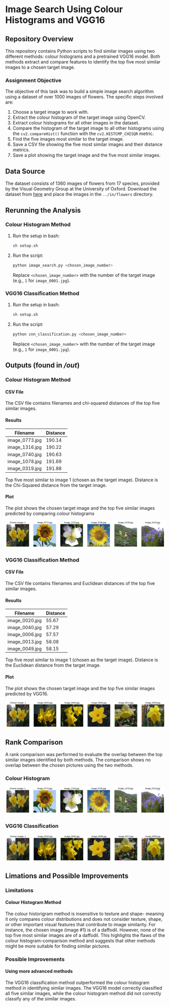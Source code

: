 # Image Search Using Colour Histograms and VGG16

## Repository Overview
This repository contains Python scripts to find similar images using two different methods: colour histograms and a pretrained VGG16 model. Both methods extract and compare features to identify the top five most similar images to a chosen target image.

### Assignment Objective
The objective of this task was to build a simple image search algorithm using a dataset of over 1000 images of flowers. The specific steps involved are:
1. Choose a target image to work with.
2. Extract the colour histogram of the target image using OpenCV.
3. Extract colour histograms for all other images in the dataset.
4. Compare the histogram of the target image to all other histograms using the `cv2.compareHist()` function with the `cv2.HISTCMP_CHISQR` metric.
5. Find the five images most similar to the target image.
6. Save a CSV file showing the five most similar images and their distance metrics.
7. Save a plot showing the target image and the five most similar images.

## Data Source
The dataset consists of 1360 images of flowers from 17 species, provided by the Visual Geometry Group at the University of Oxford. Download the dataset from [here](http://www.robots.ox.ac.uk/~vgg/data/flowers/17/) and place the images in the `../in/flowers` directory.

## Rerunning the Analysis

### Colour Histogram Method
1. Run the setup in bash:
    ```bash
    sh setup.sh
    ```
2. Run the script:
    ```bash
    python image_search.py <chosen_image_number>
    ```
   Replace `<chosen_image_number>` with the number of the target image (e.g., `1` for `image_0001.jpg`).

### VGG16 Classification Method
1. Run the setup in bash:
    ```bash
    sh setup.sh
    ```
2. Run the script:
    ```bash
    python cnn_classification.py <chosen_image_number>
    ```
   Replace `<chosen_image_number>` with the number of the target image (e.g., `1` for `image_0001.jpg`).

## Outputs (found in */out*)

### Colour Histogram Method

#### CSV File
The CSV file contains filenames and chi-squared distances of the top five similar images.

#### Results
| Filename | Distance  |
|----------|-----------|
| image_0773.jpg | 190.14    |
| image_1316.jpg | 190.22    |
| image_0740.jpg | 190.63    |
| image_1078.jpg | 191.69    |
| image_0319.jpg | 191.88    |

Top five most similar to image 1 (chosen as the target image). Distance is the Chi-Squared distance from the target image.

#### Plot
The plot shows the chosen target image and the top five similar images predicted by comparing colour histograms


![Colour Histogram Results](https://github.com/BayesianBoi/cds-visual/blob/main/assignments/assignment%201/out/hist_plot_0001.png)

### VGG16 Classification Method

#### CSV File
The CSV file contains filenames and Euclidean distances of the top five similar images.

#### Results
| Filename       | Distance  |
|----------------|-----------|
| image_0020.jpg | 55.67     |
| image_0040.jpg | 57.29     |
| image_0006.jpg | 57.57     |
| image_0013.jpg | 58.08     |
| image_0049.jpg | 58.15     |

Top five most similar to image 1 (chosen as the target image). Distance is the Euclidean distance from the target image.

#### Plot
The plot shows the chosen target image and the top five similar images predicted by VGG16.

![VGG16 Results](https://github.com/BayesianBoi/cds-visual/blob/main/assignments/assignment%201/out/vgg16_plot_0001.png)

## Rank Comparison
A rank comparison was performed to evaluate the overlap between the top similar images identified by both methods. The comparison shows no overlap between the chosen pictures using the two methods.

### Colour Histogram
![Colour Histogram Plot](https://github.com/BayesianBoi/cds-visual/blob/main/assignments/assignment%201/out/hist_plot_0001.png)


### VGG16 Classification 
![VGG16 Plot](https://github.com/BayesianBoi/cds-visual/blob/main/assignments/assignment%201/out/vgg16_plot_0001.png)

## Limations and Possible Improvements

### Limitations
#### Colour Histogram Method
The colour historigram method is insensitive to texture and shape- meaning it only compares colour distributions and does not consider texture, shape, or other important visual features that contribute to image similarity. For instance, the chosen image (image #1) is of a daffodil. However, none of the top five most similar images are of a daffodil. This highlights the flaws of the colour histogram-comparison method and suggests that other methods might be more suitable for finding similar pictures.

### Possible Improvements
#### Using more advanced methods
The VGG16 classification method outperformed the colour histogram method in identifying similar images. The VGG16 model correctly classified all five similar images, while the colour histogram method did not correctly classify any of the similar images.

